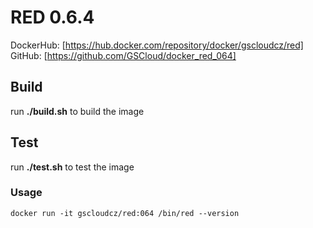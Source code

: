 # RED 0.6.4

DockerHub: [https://hub.docker.com/repository/docker/gscloudcz/red]  
GitHub: [https://github.com/GSCloud/docker_red_064]

## Build

run **./build.sh** to build the image

## Test

run **./test.sh** to test the image

### Usage

`docker run -it gscloudcz/red:064 /bin/red --version`  
